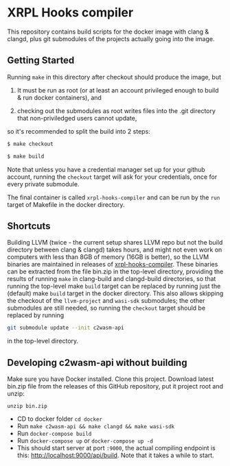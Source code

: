 # XRPL Hooks compiler

This repository contains build scripts for the docker image with clang
& clangd, plus git submodules of the projects actually going into the
image.

## Getting Started

Running `make` in this directory after checkout should produce the
image, but

1. It must be run as root (or at least an account privileged enough to
   build & run docker containers), and

2. checking out the submodules as root writes files into the .git
   directory that non-priviledged users cannot update,

so it's recommended to split the build into 2 steps:

```bash
$ make checkout

$ make build
```

Note that unless you have a credential manager set up for your github
account, running the `checkout` target will ask for your credentials,
once for every private submodule.

The final container is called `xrpl-hooks-compiler` and can be run by
the `run` target of Makefile in the docker directory.

## Shortcuts

Building LLVM (twice - the current setup shares LLVM repo but not the
build directory between clang & clangd) takes hours, and might not
even work on computers with less than 8GB of memory (16GB is better),
so the LLVM binaries are maintained in releases of
[xrpl-hooks-compiler](https://github.com/eqlabs/xrpl-hooks-compiler/).
These binaries can be extracted from the file bin.zip in the top-level
directory, providing the results of running `make` in clang-build and
clangd-build directories, so that running the top-level make `build`
target can be replaced by running just the (default) make `build`
target in the docker directory. This also allows skipping the checkout
of the `llvm-project` and `wasi-sdk` submodules; the other submodules
are still needed, so running the `checkout` target should be replaced
by running

```bash
git submodule update --init c2wasm-api
```

in the top-level directory.

## Developing c2wasm-api without building

Make sure you have Docker installed. Clone this project. Download
latest bin.zip file from the releases of this GitHub repository, put
it project root and unzip:

```
unzip bin.zip
```

- CD to docker folder `cd docker`
- Run `make c2wasm-api && make clangd && make wasi-sdk`
- Run `docker-compose build`
- Run `docker-compose up` or `docker-compose up -d`
- This should start server at port `:9000`, the actual compiling endpoint is this: [http://localhost:9000/api/build](localhost:9000/api/build). Note that it takes a while to start.
